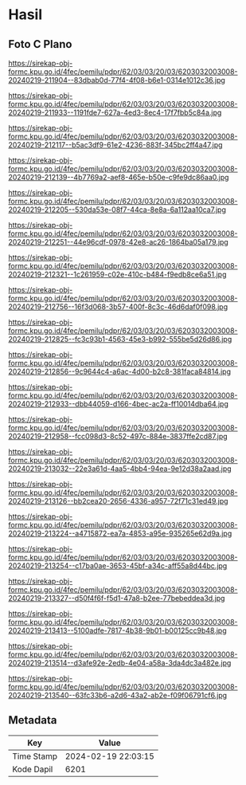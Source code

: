 # Hasil

## Foto C Plano

https://sirekap-obj-formc.kpu.go.id/4fec/pemilu/pdpr/62/03/03/20/03/6203032003008-20240219-211904--83dbab0d-77f4-4f08-b6e1-0314e1012c36.jpg

https://sirekap-obj-formc.kpu.go.id/4fec/pemilu/pdpr/62/03/03/20/03/6203032003008-20240219-211933--1191fde7-627a-4ed3-8ec4-17f7fbb5c84a.jpg

https://sirekap-obj-formc.kpu.go.id/4fec/pemilu/pdpr/62/03/03/20/03/6203032003008-20240219-212117--b5ac3df9-61e2-4236-883f-345bc2ff4a47.jpg

https://sirekap-obj-formc.kpu.go.id/4fec/pemilu/pdpr/62/03/03/20/03/6203032003008-20240219-212139--4b7769a2-aef8-465e-b50e-c9fe9dc86aa0.jpg

https://sirekap-obj-formc.kpu.go.id/4fec/pemilu/pdpr/62/03/03/20/03/6203032003008-20240219-212205--530da53e-08f7-44ca-8e8a-6a112aa10ca7.jpg

https://sirekap-obj-formc.kpu.go.id/4fec/pemilu/pdpr/62/03/03/20/03/6203032003008-20240219-212251--44e96cdf-0978-42e8-ac26-1864ba05a179.jpg

https://sirekap-obj-formc.kpu.go.id/4fec/pemilu/pdpr/62/03/03/20/03/6203032003008-20240219-212321--1c261959-c02e-410c-b484-f9edb8ce6a51.jpg

https://sirekap-obj-formc.kpu.go.id/4fec/pemilu/pdpr/62/03/03/20/03/6203032003008-20240219-212756--16f3d068-3b57-400f-8c3c-46d6daf0f098.jpg

https://sirekap-obj-formc.kpu.go.id/4fec/pemilu/pdpr/62/03/03/20/03/6203032003008-20240219-212825--fc3c93b1-4563-45e3-b992-555be5d26d86.jpg

https://sirekap-obj-formc.kpu.go.id/4fec/pemilu/pdpr/62/03/03/20/03/6203032003008-20240219-212856--9c9644c4-a6ac-4d00-b2c8-381faca84814.jpg

https://sirekap-obj-formc.kpu.go.id/4fec/pemilu/pdpr/62/03/03/20/03/6203032003008-20240219-212933--dbb44059-d166-4bec-ac2a-ff10014dba64.jpg

https://sirekap-obj-formc.kpu.go.id/4fec/pemilu/pdpr/62/03/03/20/03/6203032003008-20240219-212958--fcc098d3-8c52-497c-884e-3837ffe2cd87.jpg

https://sirekap-obj-formc.kpu.go.id/4fec/pemilu/pdpr/62/03/03/20/03/6203032003008-20240219-213032--22e3a61d-4aa5-4bb4-94ea-9e12d38a2aad.jpg

https://sirekap-obj-formc.kpu.go.id/4fec/pemilu/pdpr/62/03/03/20/03/6203032003008-20240219-213126--bb2cea20-2656-4336-a957-72f71c31ed49.jpg

https://sirekap-obj-formc.kpu.go.id/4fec/pemilu/pdpr/62/03/03/20/03/6203032003008-20240219-213224--a4715872-ea7a-4853-a95e-935265e62d9a.jpg

https://sirekap-obj-formc.kpu.go.id/4fec/pemilu/pdpr/62/03/03/20/03/6203032003008-20240219-213254--c17ba0ae-3653-45bf-a34c-aff55a8d44bc.jpg

https://sirekap-obj-formc.kpu.go.id/4fec/pemilu/pdpr/62/03/03/20/03/6203032003008-20240219-213327--d50f4f6f-f5d1-47a8-b2ee-77bebeddea3d.jpg

https://sirekap-obj-formc.kpu.go.id/4fec/pemilu/pdpr/62/03/03/20/03/6203032003008-20240219-213413--5100adfe-7817-4b38-9b01-b00125cc9b48.jpg

https://sirekap-obj-formc.kpu.go.id/4fec/pemilu/pdpr/62/03/03/20/03/6203032003008-20240219-213514--d3afe92e-2edb-4e04-a58a-3da4dc3a482e.jpg

https://sirekap-obj-formc.kpu.go.id/4fec/pemilu/pdpr/62/03/03/20/03/6203032003008-20240219-213540--63fc33b6-a2d6-43a2-ab2e-f09f06791cf6.jpg


## Metadata

| Key        | Value               |
| ---------- | ------------------- |
| Time Stamp | 2024-02-19 22:03:15 |
| Kode Dapil | 6201                |




